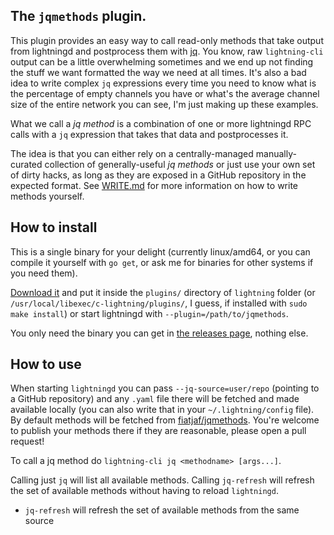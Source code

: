 ## The `jqmethods` plugin.

This plugin provides an easy way to call read-only methods that take output from lightningd and postprocess them with [jq](https://stedolan.github.io/jq/). You know, raw `lightning-cli` output can be a little overwhelming sometimes and we end up not finding the stuff we want formatted the way we need at all times. It's also a bad idea to write complex `jq` expressions every time you need to know what is the percentage of empty channels you have or what's the average channel size of the entire network you can see, I'm just making up these examples.

What we call a _jq method_ is a combination of one or more lightningd RPC calls with a `jq` expression that takes that data and postprocesses it.

The idea is that you can either rely on a centrally-managed manually-curated collection of generally-useful _jq methods_ or just use your own set of dirty hacks, as long as they are exposed in a GitHub repository in the expected format. See [WRITE.md](WRITE.md) for more information on how to write methods yourself.

## How to install

This is a single binary for your delight (currently linux/amd64, or you can compile it yourself with `go get`, or ask me for binaries for other systems if you need them).

[Download it](https://github.com/fiatjaf/lightningd-gjson-rpc/releases) and put it inside the `plugins/` directory of `lightning` folder (or `/usr/local/libexec/c-lightning/plugins/`, I guess, if installed with `sudo make install`) or start lightningd with `--plugin=/path/to/jqmethods`.

You only need the binary you can get in [the releases page](https://github.com/fiatjaf/lightningd-gjson-rpc/releases), nothing else.

## How to use

When starting `lightningd` you can pass `--jq-source=user/repo` (pointing to a GitHub repository) and any `.yaml` file there will be fetched and made available locally (you can also write that in your `~/.lightning/config` file). By default methods will be fetched from [fiatjaf/jqmethods](https://github.com/fiatjaf/jqmethods). You're welcome to publish your methods there if they are reasonable, please open a pull request!

To call a jq method do `lightning-cli jq <methodname> [args...]`.

Calling just `jq` will list all available methods.  Calling `jq-refresh` will refresh the set of available methods without having to reload `lightningd`.

  * `jq-refresh` will refresh the set of available methods from the same source
